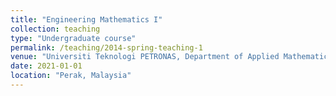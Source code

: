 ```yaml
---
title: "Engineering Mathematics I"
collection: teaching
type: "Undergraduate course"
permalink: /teaching/2014-spring-teaching-1
venue: "Universiti Teknologi PETRONAS, Department of Applied Mathematics"
date: 2021-01-01
location: "Perak, Malaysia"
---
```

